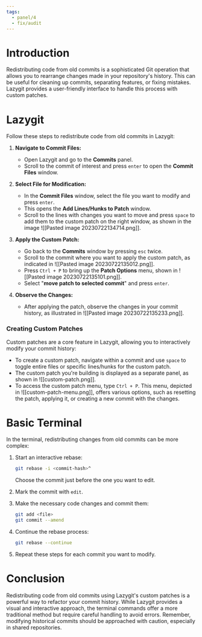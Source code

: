 ```yaml
---
tags:
  - panel/4
  - fix/audit
---
```

# Introduction
Redistributing code from old commits is a sophisticated Git operation that allows you to rearrange changes made in your repository's history. This can be useful for cleaning up commits, separating features, or fixing mistakes. Lazygit provides a user-friendly interface to handle this process with custom patches.

# Lazygit
Follow these steps to redistribute code from old commits in Lazygit:

1. **Navigate to Commit Files:**
   - Open Lazygit and go to the **Commits** panel.
   - Scroll to the commit of interest and press `enter` to open the **Commit Files** window.

2. **Select File for Modification:**
   - In the **Commit Files** window, select the file you want to modify and press `enter`.
   - This opens the **Add Lines/Hunks to Patch** window.
   - Scroll to the lines with changes you want to move and press `space` to add them to the custom patch on the right window, as shown in the image ![[Pasted image 20230722134714.png]].

3. **Apply the Custom Patch:**
   - Go back to the **Commits** window by pressing `esc` twice.
   - Scroll to the commit where you want to apply the custom patch, as indicated in ![[Pasted image 20230722135012.png]].
   - Press `Ctrl + P` to bring up the **Patch Options** menu, shown in ![[Pasted image 20230722135101.png]].
   - Select "**move patch to selected commit**" and press `enter`.

4. **Observe the Changes:**
   - After applying the patch, observe the changes in your commit history, as illustrated in ![[Pasted image 20230722135233.png]].

### Creating Custom Patches

Custom patches are a core feature in Lazygit, allowing you to interactively modify your commit history:

- To create a custom patch, navigate within a commit and use `space` to toggle entire files or specific lines/hunks for the custom patch.
- The custom patch you're building is displayed as a separate panel, as shown in ![[custom-patch.png]].
- To access the custom patch menu, type `Ctrl + P`. This menu, depicted in ![[custom-patch-menu.png]], offers various options, such as resetting the patch, applying it, or creating a new commit with the changes.

# Basic Terminal
In the terminal, redistributing changes from old commits can be more complex:

1. Start an interactive rebase:
   ```bash
   git rebase -i <commit-hash>^
   ```
   Choose the commit just before the one you want to edit.

2. Mark the commit with `edit`.

3. Make the necessary code changes and commit them:
   ```bash
   git add <file>
   git commit --amend
   ```

4. Continue the rebase process:
   ```bash
   git rebase --continue
   ```

5. Repeat these steps for each commit you want to modify.

# Conclusion
Redistributing code from old commits using Lazygit's custom patches is a powerful way to refactor your commit history. While Lazygit provides a visual and interactive approach, the terminal commands offer a more traditional method but require careful handling to avoid errors. Remember, modifying historical commits should be approached with caution, especially in shared repositories.
